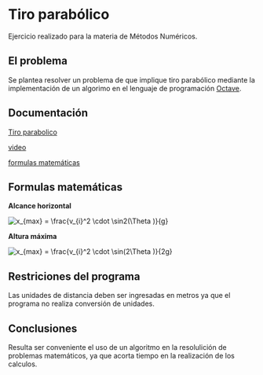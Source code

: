 # Tiro parabólico
Ejercicio realizado para la materia de Métodos Numéricos.

## El problema
Se plantea resolver un problema de que implique tiro parabólico mediante la implementación de un algorimo en el lenguaje de programación [Octave](https://http://octave.org/).

## Documentación 
[Tiro parabolico](https://www.lifeder.com/tiro-movimiento-parabolico/#Formulas)
 
[video](https://youtu.be/YfJzRX78UlM)

[formulas matemáticas](https://www.codecogs.com/latex/eqneditor.php)

## Formulas matemáticas
 **Alcance horizontal**

<img src="https://latex.codecogs.com/gif.latex?x_{max}&space;=&space;\frac{v_{i}^2&space;\cdot&space;\sin2(\Theta&space;)}{g}" title="x_{max} = \frac{v_{i}^2 \cdot \sin2(\Theta )}{g}" />

 **Altura máxima**

<img src="https://latex.codecogs.com/gif.latex?x_{max}&space;=&space;\frac{v_{i}^2&space;\cdot&space;\sin(2\Theta&space;)}{2g}" title="x_{max} = \frac{v_{i}^2 \cdot \sin(2\Theta )}{2g}" />


## Restriciones del programa
Las unidades de distancia deben ser ingresadas en metros ya que el programa no realiza conversión de unidades. 

## Conclusiones
Resulta ser conveniente el uso de un algoritmo en la resolulición de problemas matemáticos, ya que acorta tiempo en la realización de los calculos.